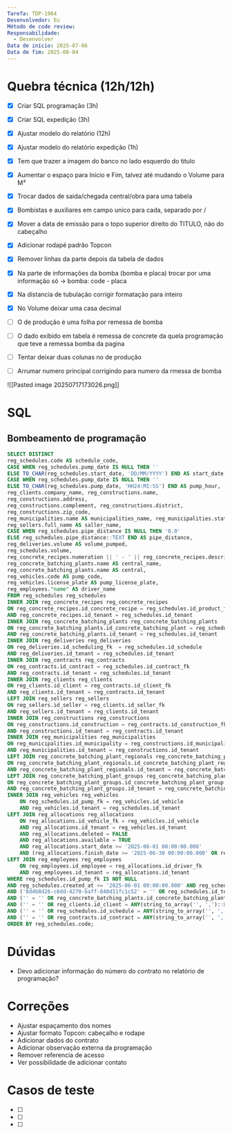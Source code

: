 ```yaml
---
Tarefa: TDP-1964
Desenvolvedor: Eu
Método de code review: 
Responsabilidade:
  - Desenvolver
Data de início: 2025-07-06
Data de fim: 2025-08-04
---
```

# Quebra técnica (12h/12h)

- [x] Criar SQL programação (3h)
- [x] Criar SQL expedição (3h)
- [x] Ajustar modelo do relatório (12h)
- [x] Ajustar modelo do relatório expedição (1h)

- [x] Tem que trazer a imagem do banco no lado esquerdo do titulo
- [x] Aumentar o espaço para Inicio e Fim, talvez até mudando o Volume para M³
- [x] Trocar dados de saida/chegada central/obra para uma tabela
- [x] Bombistas e auxiliares em campo unico para cada, separado por /
- [x] Mover a data de emissão para o topo superior direito do TITULO, não do cabeçalho
- [x] Adicionar rodapé padrão Topcon
- [x] Remover linhas da parte depois da tabela de dados
- [x] Na parte de informações da bomba (bomba e placa) trocar por uma informação só -> bomba: code - placa
- [x] Na distancia de tubulação corrigir formatação para inteiro
- [x] No Volume deixar uma casa decimal
- [ ] O de produção é uma folha por remessa de bomba
- [ ] O dado exibido em tabela é remessa de concrete da quela programação que teve a remessa bomba da pagina
- [ ] Tentar deixar duas colunas no de produção
- [ ] Arrumar numero principal corrigindo para numero da rmessa de bomba


![[Pasted image 20250717173026.png]]

# SQL

## Bombeamento de programação

```sql
SELECT DISTINCT 
reg_schedules.code AS schedule_code,
CASE WHEN reg_schedules.pump_date IS NULL THEN ''
ELSE TO_CHAR(reg_schedules.start_date, 'DD/MM/YYYY') END AS start_date,
CASE WHEN reg_schedules.pump_date IS NULL THEN ''
ELSE TO_CHAR(reg_schedules.pump_date, 'HH24:MI:SS') END AS pump_hour,
reg_clients.company_name, reg_constructions.name,
reg_constructions.address,
reg_constructions.complement, reg_constructions.district,
reg_constructions.zip_code,
reg_municipalities.name AS municipalities_name, reg_municipalities.state AS municipalities_state,
reg_sellers.full_name AS saller_name,
CASE WHEN reg_schedules.pipe_distance IS NULL THEN '0.0'
ELSE reg_schedules.pipe_distance::TEXT END AS pipe_distance,
reg_deliveries.volume AS volume_pumped,
reg_schedules.volume,
reg_concrete_recipes.numeration || ' - ' || reg_concrete_recipes.description AS product,
reg_concrete_batching_plants.name AS central_name,
reg_concrete_batching_plants.name AS central,
reg_vehicles.code AS pump_code,
reg_vehicles.license_plate AS pump_license_plate,
reg_employees."name" AS driver_name
FROM reg_schedules reg_schedules 
INNER JOIN reg_concrete_recipes reg_concrete_recipes
ON reg_concrete_recipes.id_concrete_recipe = reg_schedules.id_product_fk
AND reg_concrete_recipes.id_tenant = reg_schedules.id_tenant
INNER JOIN reg_concrete_batching_plants reg_concrete_batching_plants
ON reg_concrete_batching_plants.id_concrete_batching_plant = reg_schedules.id_concrete_batching_plant_fk
AND reg_concrete_batching_plants.id_tenant = reg_schedules.id_tenant
INNER JOIN reg_deliveries reg_deliveries
ON reg_deliveries.id_scheduling_fk  = reg_schedules.id_schedule 
AND reg_deliveries.id_tenant = reg_schedules.id_tenant
INNER JOIN reg_contracts reg_contracts
ON reg_contracts.id_contract = reg_schedules.id_contract_fk
AND reg_contracts.id_tenant = reg_schedules.id_tenant
INNER JOIN reg_clients reg_clients
ON reg_clients.id_client = reg_contracts.id_client_fk
AND reg_clients.id_tenant = reg_contracts.id_tenant
LEFT JOIN reg_sellers reg_sellers
ON reg_sellers.id_seller = reg_clients.id_seller_fk
AND reg_sellers.id_tenant = reg_clients.id_tenant
INNER JOIN reg_constructions reg_constructions
ON reg_constructions.id_construction = reg_contracts.id_construction_fk
AND reg_constructions.id_tenant = reg_contracts.id_tenant
INNER JOIN reg_municipalities reg_municipalities
ON reg_municipalities.id_municipality = reg_constructions.id_municipality_fk 
AND reg_municipalities.id_tenant = reg_constructions.id_tenant
LEFT JOIN reg_concrete_batching_plant_regionals reg_concrete_batching_plant_regionals
ON reg_concrete_batching_plant_regionals.id_concrete_batching_plant_regional = reg_concrete_batching_plants.id_concrete_batching_plant_regional_fk
AND reg_concrete_batching_plant_regionals.id_tenant = reg_concrete_batching_plants.id_tenant
LEFT JOIN reg_concrete_batching_plant_groups reg_concrete_batching_plant_groups
ON reg_concrete_batching_plant_groups.id_concrete_batching_plant_group = reg_concrete_batching_plant_regionals.id_concrete_batching_plant_group_fk
AND reg_concrete_batching_plant_groups.id_tenant = reg_concrete_batching_plant_regionals.id_tenant
INNER JOIN reg_vehicles reg_vehicles 
	ON reg_schedules.id_pump_fk = reg_vehicles.id_vehicle
	AND reg_vehicles.id_tenant = reg_schedules.id_tenant
LEFT JOIN reg_allocations reg_allocations
	ON reg_allocations.id_vehicle_fk = reg_vehicles.id_vehicle
	AND reg_allocations.id_tenant = reg_vehicles.id_tenant
	AND reg_allocations.deleted = FALSE
	AND reg_allocations.available = TRUE
	AND reg_allocations.start_date >= '2025-06-01 00:00:00.000'
	AND (reg_allocations.finish_date >= '2025-06-30 00:00:00.000' OR reg_allocations.finish_date IS NULL)
LEFT JOIN reg_employees reg_employees
	ON reg_employees.id_employee = reg_allocations.id_driver_fk
	AND reg_employees.id_tenant = reg_allocations.id_tenant
WHERE reg_schedules.id_pump_fk IS NOT NULL
AND reg_schedules.created_at >= '2025-06-01 00:00:00.000' AND reg_schedules.created_at <= '2025-06-30 00:00:00.000'  
AND ('8d4b8d26-c6dd-4270-baff-840d11fc1c52' = '' OR reg_schedules.id_tenant = CAST('8d4b8d26-c6dd-4270-baff-840d11fc1c52' AS UUID)) 
AND ('' = '' OR reg_concrete_batching_plants.id_concrete_batching_plant = ANY(string_to_array('', ',')::UUID[])) 
AND ('' = '' OR reg_clients.id_client = ANY(string_to_array('', ',')::UUID[]))  
AND ('' = '' OR reg_schedules.id_schedule = ANY(string_to_array('', ',')::UUID[]))  
AND ('' = '' OR reg_contracts.id_contract = ANY(string_to_array('', ',')::UUID[]))
ORDER BY reg_schedules.code;
```

# Dúvidas
- Devo adicionar informação do número do contrato no relatório de programação?

# Correções

- Ajustar espaçamento dos nomes  
- Ajustar formato Topcon: cabeçalho e rodape  
- Adicionar dados do contrato  
- Adicionar observação externa da programação  
- Remover referencia de acesso  
- Ver possibilidade de adicionar contato

# Casos de teste

- [ ] 
- [ ] 
- [ ] 



